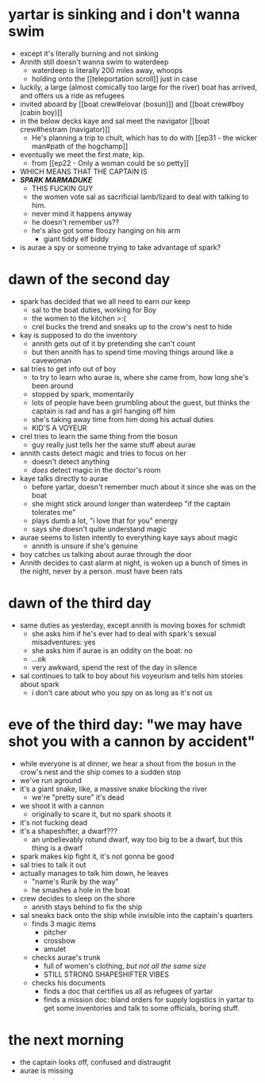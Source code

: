# yartar is sinking and i don't wanna swim
* except it's literally burning and not sinking
* Annith still doesn't wanna swim to waterdeep
	* waterdeep is literally 200 miles away, whoops
	* holding onto the [[teleportation scroll]] just in case
* luckily, a large (almost comically too large for the river) boat has arrived, and offers us a ride as refugees
* invited aboard by [[boat crew#elovar (bosun)]] and [[boat crew#boy (cabin boy)]]
* in the below decks kaye and sal meet the navigator [[boat crew#hestram (navigator)]]
	* He's planning a trip to chult, which has to do with [[ep31 - the wicker man#path of the hogchamp]]
* eventually we meet the first mate, kip.
	* from [[ep22 - Only a woman could be so petty]]
* WHICH MEANS THAT THE CAPTAIN IS 
* ***SPARK MARMADUKE***
	* THIS FUCKIN GUY
	* the women vote sal as sacrificial lamb/lizard to deal with talking to him.
	* never mind it happens anyway
	* he doesn't remember us??
	* he's also got some floozy hanging on his arm
		* giant tiddy elf biddy
* is aurae a spy or someone trying to take advantage of spark?

# dawn of the second day
- spark has decided that we all need to earn our keep
	- sal to the boat duties, working for Boy
	- the women to the kitchen >:(
	- crel bucks the trend and sneaks up to the crow's nest to hide
- kay is supposed to do the inventory
	- annith gets out of it by pretending she can't count
	- but then annith has to spend time moving things around like a cavewoman
- sal tries to get info out of boy
	- to try to learn who aurae is, where she came from, how long she's been around
	- stopped by spark, momentarily
	- lots of people have been grumbling about the guest, but thinks the captain is rad and has a girl hanging off him
	- she's taking away time from him doing his actual duties
	- KID'S A VOYEUR
- crel tries to learn the same thing from the bosun
	- guy really just tells her the same stuff about aurae
- annith casts detect magic and tries to focus on her
	- doesn't detect anything
	- *does* detect magic in the doctor's room
- kaye talks directly to aurae
	- before yartar, doesn't remember much about it since she was on the boat
	- she might stick around longer than waterdeep "if the captain tolerates me"
	- plays dumb a lot, "i love that for you" energy
	- says she doesn't quite understand magic
- aurae seems to listen intently to everything kaye says about magic
	- annith is unsure if she's genuine
- boy catches us talking about aurae through the door
- Annith decides to cast alarm at night, is woken up a bunch of times in the night, never by a person.  must have been rats

# dawn of the third day
- same duties as yesterday, except annith is moving boxes for schmidt
	- she asks him if he's ever had to deal with spark's sexual misadventures: yes
	- she asks him if aurae is an oddity on the boat: no
	- ...ok
	- very awkward, spend the rest of the day in silence
- sal continues to talk to boy about his voyeurism and tells him stories about spark
	- i don't care about who you spy on as long as it's not us

# eve of the third day: "we may have shot you with a cannon by accident"
- while everyone is at dinner, we hear a shout from the bosun in the crow's nest and the ship comes to a sudden stop
- we've run aground
- it's a giant snake, like, a massive snake blocking the river
	- we're "pretty sure" it's dead
- we shoot it with a cannon
	- originally to scare it, but no spark shoots it
- it's not fucking dead
- it's a shapeshifter, a dwarf???
	- an unbelievably rotund dwarf, way too big to be a dwarf, but this thing is a dwarf
- spark makes kip fight it, it's not gonna be good
- sal tries to talk it out
- actually manages to talk him down, he leaves
	- "name's Rurik by the way"
	- he smashes a hole in the boat
- crew decides to sleep on the shore
	- annith stays behind to fix the ship
- sal sneaks back onto the ship while invisible into the captain's quarters
	- finds 3 magic items
		- pitcher
		- crossbow
		- amulet
	- checks aurae's trunk
		- full of women's clothing, *but not all the same size*
		- STILL STRONG SHAPESHIFTER VIBES
	- checks his documents
		- finds a doc that certifies us all as refugees of yartar
		- finds a mission doc: bland orders for supply logistics in yartar to get some inventories and talk to some officials, boring stuff.

# the next morning
- the captain looks off, confused and distraught
- aurae is missing